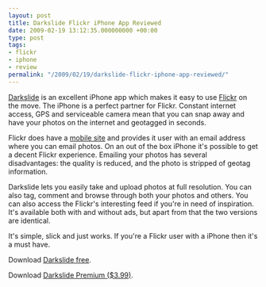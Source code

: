```yaml
---
layout: post
title: Darkslide Flickr iPhone App Reviewed
date: 2009-02-19 13:12:35.000000000 +00:00
type: post
tags:
- flickr
- iphone
- review
permalink: "/2009/02/19/darkslide-flickr-iphone-app-reviewed/"
---
```

[Darkslide](http://connectedflow.com/darkslide/) is an excellent iPhone app which makes it easy to use
[Flickr](http://flickr.com) on the move. The iPhone is a perfect partner for Flickr. Constant internet
access, GPS and serviceable camera mean that you can snap away and have your photos on the internet and geotagged
in seconds.

Flickr does have a [mobile site](http://m.flickr.com) and provides it user with an email address where you can
email photos. On an out of the box iPhone it's possible to get a decent Flickr experience. Emailing your photos has several
disadvantages: the quality is reduced, and the photo is stripped of geotag information.

Darkslide lets you easily take and upload photos at full resolution. You can also tag, comment and browse through both your
photos and others. You can also access the Flickr's interesting feed if you're in need of inspiration. It's available both
with and without ads, but apart from that the two versions are identical.

It's simple, slick and just works. If you're a Flickr user with a iPhone then it's a must have.

Download [Darkslide free](http://phobos.apple.com/WebObjects/MZStore.woa/wa/viewSoftware?id=284919489&mt=8).

Download [Darkslide Premium ($3.99)](http://phobos.apple.com/WebObjects/MZStore.woa/wa/viewSoftware?id=284920890&mt=8).
